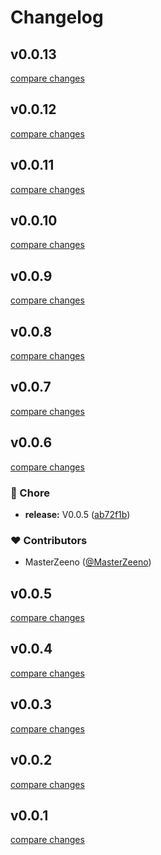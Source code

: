 # Changelog

## v0.0.13

[compare changes](https://github.com/MasterZeeno/zee-svgr/compare/v0.0.12...v0.0.13)

## v0.0.12

[compare changes](https://github.com/MasterZeeno/zee-svgr/compare/v0.0.11...v0.0.12)

## v0.0.11

[compare changes](https://github.com/MasterZeeno/zee-svgr/compare/v0.0.10...v0.0.11)

## v0.0.10

[compare changes](https://github.com/MasterZeeno/zee-svgr/compare/v0.0.9...v0.0.10)

## v0.0.9

[compare changes](https://github.com/MasterZeeno/zee-svgr/compare/v0.0.8...v0.0.9)

## v0.0.8

[compare changes](https://github.com/MasterZeeno/zee-svgr/compare/v0.0.7...v0.0.8)

## v0.0.7

[compare changes](https://github.com/MasterZeeno/zee-svgr/compare/v0.0.6...v0.0.7)

## v0.0.6

[compare changes](https://github.com/MasterZeeno/zee-svgr/compare/v0.0.4...v0.0.6)

### 🏡 Chore

- **release:** V0.0.5 ([ab72f1b](https://github.com/MasterZeeno/zee-svgr/commit/ab72f1b))

### ❤️ Contributors

- MasterZeeno ([@MasterZeeno](http://github.com/MasterZeeno))

## v0.0.5

[compare changes](https://github.com/MasterZeeno/zee-svgr/compare/v0.0.4...v0.0.5)

## v0.0.4

[compare changes](https://github.com/MasterZeeno/zee-svgr/compare/v0.0.2...v0.0.4)

## v0.0.3

[compare changes](https://github.com/MasterZeeno/zee-svgr/compare/v0.0.2...v0.0.3)

## v0.0.2

[compare changes](https://github.com/MasterZeeno/zee-svgr/compare/v0.0.1...v0.0.2)

## v0.0.1

[compare changes](https://github.com/MasterZeeno/zee-svgr/compare/v0.0.5...v0.0.1)
